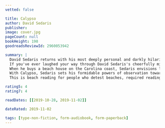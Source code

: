 ```yaml
---
vetted: false

title: Calypso
author: David Sedaris
publisher: 
image: cover.jpg
pageCount: null
bookHeight: 198
goodreadsReviewId: 2960053942

summary: |
  David Sedaris returns with his most deeply personal and darkly hilarious book.
  If you've ever laughed your way through David Sedaris's cheerfully misanthropic stories, you might think you know what you're getting with Calypso. You'd be wrong. 
  When he buys a beach house on the Carolina coast, Sedaris envisions long, relaxing vacations spent playing board games and lounging in the sun with those he loves most. And life at the Sea Section, as he names the vacation home, is exactly as idyllic as he imagined, except for one tiny, vexing realization: it's impossible to take a vacation from yourself.
  With Calypso, Sedaris sets his formidable powers of observation toward middle age and mortality. Make no mistake: these stories are very, very funny--it's a book that can make you laugh 'til you snort, the way only family can. Sedaris's powers of observation have never been sharper, and his ability to shock readers into laughter unparalleled. But much of the comedy here is born out of that vertiginous moment when your own body betrays you and you realize that the story of your life is made up of more past than future.
  This is beach reading for people who detest beaches, required reading for those who loathe small talk and love a good tumor joke. Calypso is simultaneously Sedaris's darkest and warmest book yet--and it just might be his very best.

rating5: 4
rating7: 4

readDates: [[2019-10-28, 2019-11-02]]

dateRated: 2019-11-02

tags: [type-non-fiction, form-audiobook, form-paperback]
---
```

